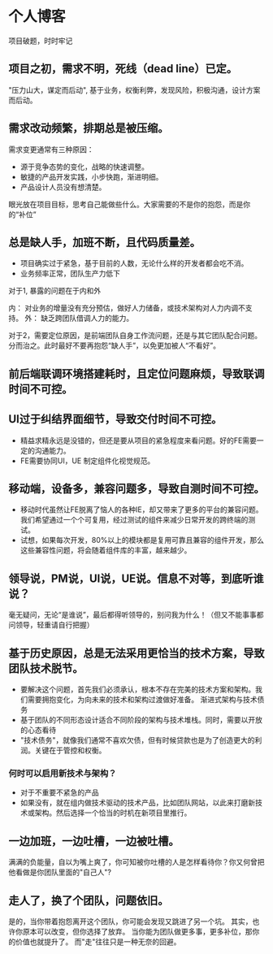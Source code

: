 # 个人博客

项目破题，时时牢记

## 项目之初，需求不明，死线（dead line）已定。

"压力山大，谋定而后动", 基于业务，权衡利弊，发现风险，积极沟通，设计方案而后动。

## 需求改动频繁，排期总是被压缩。

需求变更通常有三种原因：

* 源于竞争态势的变化，战略的快速调整。
* 敏捷的产品开发实践，小步快跑，渐进明细。
* 产品设计人员没有想清楚。


眼光放在项目目标，思考自己能做些什么。大家需要的不是你的抱怨，而是你的“补位”

## 总是缺人手，加班不断，且代码质量差。

* 项目确实过于紧急，基于目前的人数，无论什么样的开发者都会吃不消。
* 业务频率正常，团队生产力低下

对于1, 暴露的问题在于内和外

内： 对业务的增量没有充分预估，做好人力储备，或技术架构对人力内调不支持。
外： 缺乏跨团队借调人力的能力。

对于2，需要定位原因，是前端团队自身工作流问题，还是与其它团队配合问题。分而治之。此时最好不要再抱怨“缺人手”，以免更加被人“不看好”。

## 前后端联调环境搭建耗时，且定位问题麻烦，导致联调时间不可控。

## UI过于纠结界面细节，导致交付时间不可控。

* 精益求精永远是没错的，但还是要从项目的紧急程度来看问题。好的FE需要一定的沟通能力。
* FE需要协同UI，UE 制定组件化视觉规范。

## 移动端，设备多，兼容问题多，导致自测时间不可控。

* 移动时代虽然让FE脱离了恼人的各种IE，却又带来了更多的平台的兼容问题。我们希望通过一个个可复用，经过测试的组件来减少日常开发的跨终端的测试。
* 试想，如果每次开发，80%以上的模块都是复用可靠且兼容的组件开发，那么这些兼容性问题，将会随着组件库的丰富，越来越少。

## 领导说，PM说，UI说，UE说。信息不对等，到底听谁说？

毫无疑问，无论“是谁说”，最后都得听领导的，别问我为什么！（但又不能事事都问领导，轻重请自行把握）

## 基于历史原因，总是无法采用更恰当的技术方案，导致团队技术脱节。

* 要解决这个问题，首先我们必须承认，根本不存在完美的技术方案和架构。我们需要拥抱变化，为向未来的技术和架构过渡做好准备。
渐进式架构与技术债务
* 基于团队的不同形态设计适合不同阶段的架构与技术堆栈。同时，需要以开放的心态看待 
* "技术债务"，就像我们通常不喜欢欠债，但有时候贷款也是为了创造更大的利润。关键在于管控和权衡。

### 何时可以启用新技术与架构？

* 对于不重要不紧急的产品
* 如果没有，就在组内做技术驱动的技术产品，比如团队网站，以此来打磨新技术或架构。然后选择一个恰当的时机在新项目里推行。

## 一边加班，一边吐槽，一边被吐槽。

满满的负能量，自以为嘴上爽了，你可知被你吐槽的人是怎样看待你？你又何曾把他看做是你团队里面的"自己人"?

## 走人了，换了个团队，问题依旧。

是的，当你带着抱怨离开这个团队，你可能会发现又跳进了另一个坑。
其实，也许你原本可以改变，但你选择了放弃。
当你能为团队做更多事，更多补位，那你的价值也就提升了。
而"走"往往只是一种无奈的回避。
